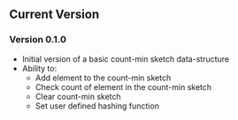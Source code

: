 ## Current Version

### Version 0.1.0
* Initial version of a basic count-min sketch data-structure
* Ability to:
    * Add element to the count-min sketch
    * Check count of element in the count-min sketch
    * Clear count-min sketch
    * Set user defined hashing function
